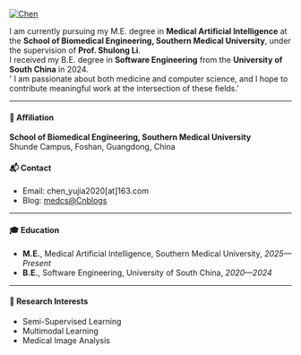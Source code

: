 <!--
 * @Descripttion: 
 * @Author: Yujia Chen
 * @version: 
 * @Date: 2025-09-14 10:44:13
 * @LastEditors: Yujia Chen
 * @LastEditTime: 2025-09-14 12:06:23
 * @FilePath: \doubletwo123.github.io\contents\home.md
-->


[![Chen](https://img.shields.io/badge/Chen-GitHub-blue?logo=github)](https://github.com/doubletwo123)

I am currently pursuing my M.E. degree in **Medical Artificial Intelligence** at the **School of Biomedical Engineering, Southern Medical University**, under the supervision of **Prof. Shulong Li**.  
I received my B.E. degree in **Software Engineering** from the **University of South China** in 2024.  
'
I am passionate about both medicine and computer science, and I hope to contribute meaningful work at the intersection of these fields.'

---

#### 🏫 Affiliation
**School of Biomedical Engineering, Southern Medical University**  
Shunde Campus, Foshan, Guangdong, China

#### 📬 Contact
- Email: chen_yujia2020[at]163.com  
- Blog: [medcs@Cnblogs](https://www.cnblogs.com/medcs)  

---

#### 🎓 Education
- **M.E.**, Medical Artificial Intelligence, Southern Medical University, *2025—Present*  
- **B.E.**, Software Engineering, University of South China, *2020—2024*  

---

#### 🔬 Research Interests
- Semi-Supervised Learning  
- Multimodal Learning  
- Medical Image Analysis  




